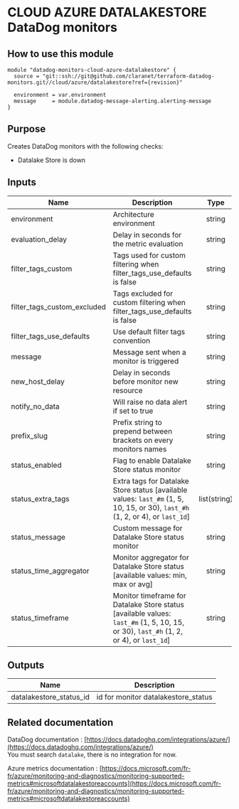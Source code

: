 # CLOUD AZURE DATALAKESTORE DataDog monitors

## How to use this module

```
module "datadog-monitors-cloud-azure-datalakestore" {
  source = "git::ssh://git@github.com/claranet/terraform-datadog-monitors.git//cloud/azure/datalakestore?ref={revision}"

  environment = var.environment
  message     = module.datadog-message-alerting.alerting-message
}

```

## Purpose

Creates DataDog monitors with the following checks:

- Datalake Store is down

## Inputs

| Name | Description | Type | Default | Required |
|------|-------------|:----:|:-----:|:-----:|
| environment | Architecture environment | string | n/a | yes |
| evaluation\_delay | Delay in seconds for the metric evaluation | string | `"900"` | no |
| filter\_tags\_custom | Tags used for custom filtering when filter_tags_use_defaults is false | string | `"*"` | no |
| filter\_tags\_custom\_excluded | Tags excluded for custom filtering when filter_tags_use_defaults is false | string | `""` | no |
| filter\_tags\_use\_defaults | Use default filter tags convention | string | `"true"` | no |
| message | Message sent when a monitor is triggered | string | n/a | yes |
| new\_host\_delay | Delay in seconds before monitor new resource | string | `"300"` | no |
| notify\_no\_data | Will raise no data alert if set to true | string | `"true"` | no |
| prefix\_slug | Prefix string to prepend between brackets on every monitors names | string | `""` | no |
| status\_enabled | Flag to enable Datalake Store status monitor | string | `"true"` | no |
| status\_extra\_tags | Extra tags for Datalake Store status [available values: `last_#m` (1, 5, 10, 15, or 30), `last_#h` (1, 2, or 4), or `last_1d`] | list(string) | `[]` | no |
| status\_message | Custom message for Datalake Store status monitor | string | `""` | no |
| status\_time\_aggregator | Monitor aggregator for Datalake Store status [available values: min, max or avg] | string | `"max"` | no |
| status\_timeframe | Monitor timeframe for Datalake Store status [available values: `last_#m` (1, 5, 10, 15, or 30), `last_#h` (1, 2, or 4), or `last_1d`] | string | `"last_5m"` | no |

## Outputs

| Name | Description |
|------|-------------|
| datalakestore\_status\_id | id for monitor datalakestore_status |

## Related documentation

DataDog documentation : [https://docs.datadoghq.com/integrations/azure/](https://docs.datadoghq.com/integrations/azure/)  
You must search `datalake`, there is no integration for now.

Azure metrics documentation : [https://docs.microsoft.com/fr-fr/azure/monitoring-and-diagnostics/monitoring-supported-metrics#microsoftdatalakestoreaccounts](https://docs.microsoft.com/fr-fr/azure/monitoring-and-diagnostics/monitoring-supported-metrics#microsoftdatalakestoreaccounts)
